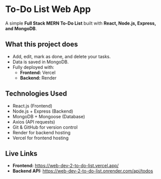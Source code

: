 # To-Do List Web App

A simple **Full Stack MERN To-Do List** built with **React, Node.js, Express, and MongoDB**.

## What this project does

- Add, edit, mark as done, and delete your tasks.
- Data is saved in MongoDB.
- Fully deployed with:
  - **Frontend:** Vercel
  - **Backend:** Render

## Technologies Used

- React.js (Frontend)
- Node.js + Express (Backend)
- MongoDB + Mongoose (Database)
- Axios (API requests)
- Git & GitHub for version control
- Render for backend hosting
- Vercel for frontend hosting

## Live Links

- **Frontend:** https://web-dev-2-to-do-list.vercel.app/
- **Backend API:** https://web-dev-2-to-do-list.onrender.com/api/todos

